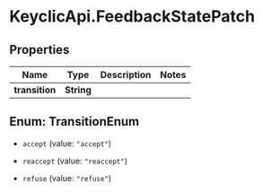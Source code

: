 # KeyclicApi.FeedbackStatePatch

## Properties
Name | Type | Description | Notes
------------ | ------------- | ------------- | -------------
**transition** | **String** |  | 


<a name="TransitionEnum"></a>
## Enum: TransitionEnum


* `accept` (value: `"accept"`)

* `reaccept` (value: `"reaccept"`)

* `refuse` (value: `"refuse"`)





